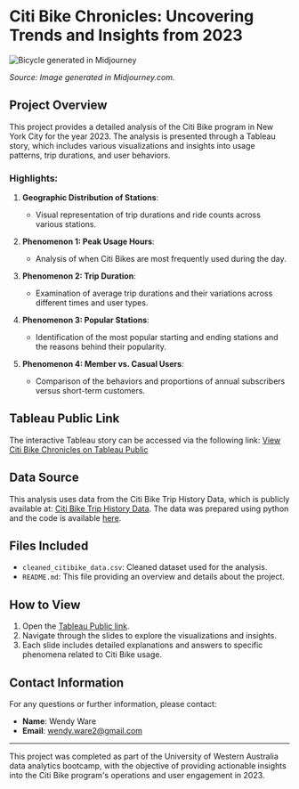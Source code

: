# Citi Bike Chronicles: Uncovering Trends and Insights from 2023

![Bicycle generated in Midjourney](https://media.discordapp.net/attachments/1154032578240712835/1267442573124046848/whereiswens_blue_blue_and_orange_bicycle_against_a_white_backgr_d9ec2a70-31b8-46f8-b46b-5fc14562f33b.png?ex=66a8cd61&is=66a77be1&hm=c12c79e0780f42f831e4e469cc16b347940304a3dd45557b63f6fd31738e7111&=&format=webp&quality=lossless&width=2592&height=1032)

*Source: Image generated in Midjourney.com.*

## Project Overview

This project provides a detailed analysis of the Citi Bike program in New York City for the year 2023. The analysis is presented through a Tableau story, which includes various visualizations and insights into usage patterns, trip durations, and user behaviors.

### Highlights:
1. **Geographic Distribution of Stations**:
   - Visual representation of trip durations and ride counts across various stations.

2. **Phenomenon 1: Peak Usage Hours**:
   - Analysis of when Citi Bikes are most frequently used during the day.

3. **Phenomenon 2: Trip Duration**:
   - Examination of average trip durations and their variations across different times and user types.

4. **Phenomenon 3: Popular Stations**:
   - Identification of the most popular starting and ending stations and the reasons behind their popularity.

5. **Phenomenon 4: Member vs. Casual Users**:
   - Comparison of the behaviors and proportions of annual subscribers versus short-term customers.

## Tableau Public Link

The interactive Tableau story can be accessed via the following link:
[View Citi Bike Chronicles on Tableau Public](https://public.tableau.com/app/profile/wendy.ware6057/viz/CitiBikeChronicles/CitiBikeStory)

## Data Source

This analysis uses data from the Citi Bike Trip History Data, which is publicly available at:
[Citi Bike Trip History Data](https://www.citibikenyc.com/system-data).
The data was prepared using python and the code is available [here](https://github.com/Whereiswendy/citibike-challenge/blob/main/data_prep.ipynb).

## Files Included

- `cleaned_citibike_data.csv`: Cleaned dataset used for the analysis.
- `README.md`: This file providing an overview and details about the project.

## How to View

1. Open the [Tableau Public link](https://public.tableau.com/app/profile/wendy.ware6057/viz/CitiBikeChronicles/CitiBikeStory).
2. Navigate through the slides to explore the visualizations and insights.
3. Each slide includes detailed explanations and answers to specific phenomena related to Citi Bike usage.

## Contact Information

For any questions or further information, please contact:
- **Name**: Wendy Ware
- **Email**: wendy.ware2@gmail.com

---

This project was completed as part of the University of Western Australia data analytics bootcamp, with the objective of providing actionable insights into the Citi Bike program's operations and user engagement in 2023.
